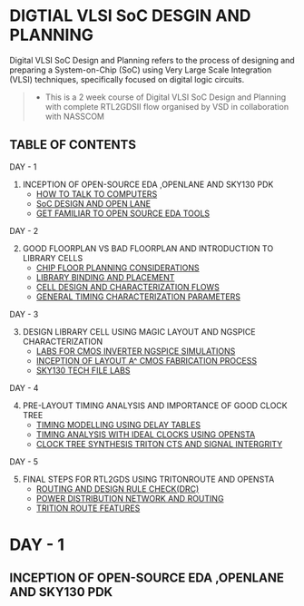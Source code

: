 # DIGTIAL VLSI SoC DESGIN AND PLANNING

Digital VLSI SoC Design and Planning refers to the process of designing and preparing a System-on-Chip (SoC) using Very Large Scale Integration (VLSI) techniques, specifically focused on digital logic circuits.

>- This is a 2 week course of Digital VLSI SoC Design and Planning with complete RTL2GDSII flow organised by VSD in collaboration with NASSCOM

## TABLE OF CONTENTS
DAY - 1
  1. INCEPTION OF OPEN-SOURCE EDA ,OPENLANE AND SKY130 PDK
       * [HOW TO TALK TO COMPUTERS](https://github.com/swethapadmavathimukku/NASSCOM-Digital-_VLSI--SoC-DESIGN/edit/main/README.md)
       * [SoC DESIGN AND OPEN LANE](https://github.com/swethapadmavathimukku/NASSCOM-Digital-_VLSI--SoC-DESIGN/edit/main/README.md)
       * [GET FAMILIAR TO OPEN SOURCE EDA TOOLS](https://github.com/swethapadmavathimukku/NASSCOM-Digital-_VLSI--SoC-DESIGN/edit/main/README.md)

DAY - 2
  
  2. GOOD FLOORPLAN VS BAD FLOORPLAN AND INTRODUCTION TO LIBRARY CELLS
       * [CHIP FLOOR PLANNING CONSIDERATIONS](https://github.com/swethapadmavathimukku/NASSCOM-Digital-_VLSI--SoC-DESIGN/edit/main/README.md)
       * [LIBRARY BINDING AND PLACEMENT](https://github.com/swethapadmavathimukku/NASSCOM-Digital-_VLSI--SoC-DESIGN/edit/main/README.md)
       * [CELL DESIGN AND CHARACTERIZATION FLOWS](https://github.com/swethapadmavathimukku/NASSCOM-Digital-_VLSI--SoC-DESIGN/edit/main/README.md)
       * [GENERAL TIMING CHARACTERIZATION PARAMETERS](https://github.com/swethapadmavathimukku/NASSCOM-Digital-_VLSI--SoC-DESIGN/edit/main/README.md)

DAY - 3

  3. DESIGN LIBRARY CELL USING MAGIC LAYOUT AND NGSPICE CHARACTERIZATION
       * [LABS FOR CMOS INVERTER NGSPICE SIMULATIONS](https://github.com/swethapadmavathimukku/NASSCOM-Digital-_VLSI--SoC-DESIGN/edit/main/README.md)
       * [INCEPTION OF LAYOUT A^ CMOS FABRICATION PROCESS](https://github.com/swethapadmavathimukku/NASSCOM-Digital-_VLSI--SoC-DESIGN/edit/main/README.md)
       * [SKY130 TECH FILE LABS](https://github.com/swethapadmavathimukku/NASSCOM-Digital-_VLSI--SoC-DESIGN/edit/main/README.md)

DAY - 4

  4. PRE-LAYOUT TIMING ANALYSIS AND IMPORTANCE OF GOOD CLOCK TREE
      * [TIMING MODELLING USING DELAY TABLES](https://github.com/swethapadmavathimukku/NASSCOM-Digital-_VLSI--SoC-DESIGN/edit/main/README.md)
      * [TIMING ANALYSIS WITH IDEAL CLOCKS USING OPENSTA](https://github.com/swethapadmavathimukku/NASSCOM-Digital-_VLSI--SoC-DESIGN/edit/main/README.md)
      * [CLOCK TREE SYNTHESIS TRITON CTS AND SIGNAL INTERGRITY](https://github.com/swethapadmavathimukku/NASSCOM-Digital-_VLSI--SoC-DESIGN/edit/main/README.md)

DAY - 5

  5. FINAL STEPS FOR RTL2GDS USING TRITONROUTE AND OPENSTA
     * [ROUTING AND DESIGN RULE CHECK(DRC)](https://github.com/swethapadmavathimukku/NASSCOM-Digital-_VLSI--SoC-DESIGN/edit/main/README.md)
     * [POWER DISTRIBUTION NETWORK AND ROUTING](https://github.com/swethapadmavathimukku/NASSCOM-Digital-_VLSI--SoC-DESIGN/edit/main/README.md)
     * [TRITION ROUTE FEATURES](https://github.com/swethapadmavathimukku/NASSCOM-Digital-_VLSI--SoC-DESIGN/edit/main/README.md)

# DAY - 1

## INCEPTION OF OPEN-SOURCE EDA ,OPENLANE AND SKY130 PDK
